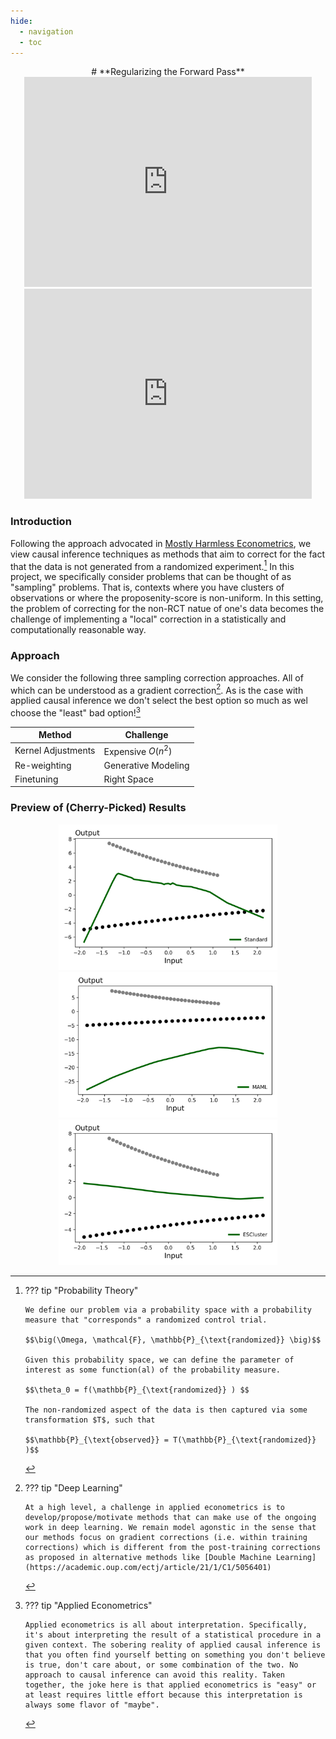 ```yaml
---
hide:
  - navigation
  - toc
---
```


<center>
# **Regularizing the Forward Pass**
</center>

<center>

<iframe src="https://slides.com/pharringtonp19/rtc-9622e5/embed?token=-ZfhPcFe&style=transparent" width="460" height="336" title="gac" scrolling="no" frameborder="0" webkitallowfullscreen mozallowfullscreen allowfullscreen></iframe>

<iframe src="https://slides.com/pharringtonp19/rtc/embed?token=FxFf2FUF&style=transparent" width="460" height="336" title="rtc" scrolling="no" frameborder="0" webkitallowfullscreen mozallowfullscreen allowfullscreen></iframe>

</center>
 
### **Introduction**

Following the approach advocated in [Mostly Harmless Econometrics](https://www.mostlyharmlesseconometrics.com/), we view causal inference techniques as methods that aim to correct for the fact that the data is not generated from a randomized experiment.[^1] 
In this project, we specifically consider problems that can be thought of as "sampling" problems. That is, contexts where you have clusters of observations or where the proposenity-score is non-uniform. In this setting, the problem of correcting for the non-RCT natue of one's data becomes the challenge of implementing a "local" correction in a statistically and computationally reasonable way.

### **Approach**

We consider the following three sampling correction approaches. All of which can be understood as a gradient correction[^2]. As is the case with applied causal inference we don't select the best option so much as wel choose the "least" bad option![^3]

<center>

 Method | Challenge |
| --- | --- |
| Kernel Adjustments | Expensive $O(n^2)$ |
| Re-weighting | Generative Modeling | 
| Finetuning | Right Space | 

</center>





### **Preview of (Cherry-Picked) Results**
<center>
<img src="https://raw.githubusercontent.com/pharringtonp19/rfp/main/docs/fig/preview_results/grad_desc_toy_Standard%20(2).png" alt="drawing" width="350"/> 
<img src="https://raw.githubusercontent.com/pharringtonp19/rfp/main/docs/fig/preview_results/grad_desc_toy_MAML%20(1).png" alt="drawing" width="350"/> 
<img src="https://raw.githubusercontent.com/pharringtonp19/rfp/main/docs/fig/preview_results/grad_desc_toy_ESCluster%20(1).png" alt="drawing" width="350"/> 

</center>

[^1]: ??? tip "Probability Theory"

        We define our problem via a probability space with a probability measure that "corresponds" a randomized control trial.
        
        $$\big(\Omega, \mathcal{F}, \mathbb{P}_{\text{randomized}} \big)$$
        
        Given this probability space, we can define the parameter of interest as some function(al) of the probability measure. 

        $$\theta_0 = f(\mathbb{P}_{\text{randomized}} ) $$

        The non-randomized aspect of the data is then captured via some transformation $T$, such that 

        $$\mathbb{P}_{\text{observed}} = T(\mathbb{P}_{\text{randomized}} )$$

[^2]: ??? tip "Deep Learning"

        At a high level, a challenge in applied econometrics is to develop/propose/motivate methods that can make use of the ongoing work in deep learning. We remain model agonstic in the sense that our methods focus on gradient corrections (i.e. within training corrections) which is different from the post-training corrections as proposed in alternative methods like [Double Machine Learning](https://academic.oup.com/ectj/article/21/1/C1/5056401)
 
 [^3]: ??? tip "Applied Econometrics" 

        Applied econometrics is all about interpretation. Specifically, it's about interpreting the result of a statistical procedure in a given context. The sobering reality of applied causal inference is that you often find yourself betting on something you don't believe is true, don't care about, or some combination of the two. No approach to causal inference can avoid this reality. Taken together, the joke here is that applied econometrics is "easy" or at least requires little effort because this interpretation is always some flavor of "maybe". 